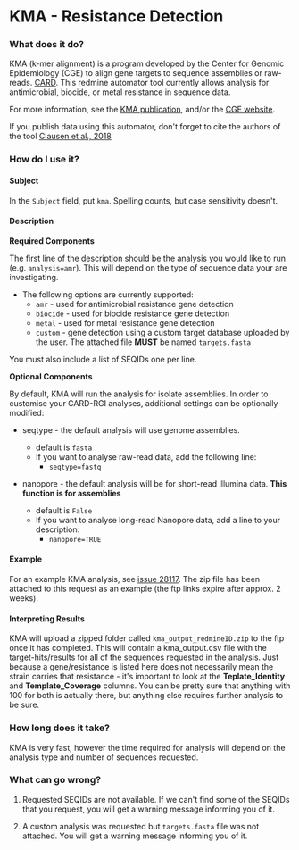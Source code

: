 # KMA - Resistance Detection

### What does it do?

KMA (k-mer alignment) is a program developed by the Center for Genomic Epidemiology (CGE) to align gene targets to sequence assemblies or raw-reads. [CARD](https://card.mcmaster.ca/analyze/rgi). This redmine automator tool currently allows analysis for antimicrobial, biocide, or metal resistance in sequence data.

For more information, see the [KMA publication](https://bmcbioinformatics.biomedcentral.com/articles/10.1186/s12859-018-2336-6), and/or the [CGE website](https://cge.food.dtu.dk/services/KmerResistance/).

If you publish data using this automator, don't forget to cite the authors of the tool [Clausen et al., 2018](https://bmcbioinformatics.biomedcentral.com/articles/10.1186/s12859-018-2336-6)

### How do I use it?

#### Subject

In the `Subject` field, put `kma`. Spelling counts, but case sensitivity doesn't.

#### Description

**Required Components**

The first line of the description should be the analysis you would like to run (e.g. `analysis=amr`). This will depend on the type of sequence data your are investigating.

- The following options are currently supported:
    - `amr` - used for antimicrobial resistance gene detection
    - `biocide` - used for biocide resistance gene detection
    - `metal` - used for metal resistance gene detection
    - `custom` - gene detection using a custom target database uploaded by the user. The attached file **MUST** be named `targets.fasta`


You must also include a list of SEQIDs one per line.

**Optional Components**

By default, KMA will run the analysis for isolate assemblies. In order to customise your CARD-RGI analyses, additional settings can be optionally modified:

- seqtype - the default analysis will use genome assemblies.
    - default is `fasta` 
    - If you want to analyse raw-read data, add the following line:
        - `seqtype=fastq`

- nanopore - the default analysis will be for short-read Illumina data. **This function is for assemblies**
    - default is `False` 
    - If you want to analyse long-read Nanopore data, add a line to your description:
        - `nanopore=TRUE`

#### Example

For an example KMA analysis, see [issue 28117](https://redmine.biodiversity.agr.gc.ca/issues/28117). The zip file has been attached to this request as an example (the ftp links expire after approx. 2 weeks).

#### Interpreting Results

KMA will upload a zipped folder called `kma_output_redmineID.zip` to the ftp once it has completed. This will contain a  kma_output.csv file with the target-hits/results for all of the sequences requested in the analysis. Just because a gene/resistance is listed here does not necessarily mean the strain carries that resistance - it's important
to look at the __Teplate_Identity__ and __Template_Coverage__ columns. You can be pretty sure that anything with 100 for both
is actually there, but anything else requires further analysis to be sure.

### How long does it take?

KMA is very fast, however the time required for analysis will depend on the analysis type and number of sequences requested.

### What can go wrong?

1) Requested SEQIDs are not available. If we can't find some of the SEQIDs that you request, you will get a warning message informing you of it.

2) A custom analysis was requested but `targets.fasta` file was not attached. You will get a warning message informing you of it.

